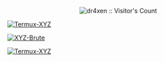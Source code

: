
</p>
<p align="center"><img src="https://profile-counter.glitch.me/{termux-xyz}/count.svg" alt="dr4xen :: Visitor's Count" /></p>

<a href="https://github.com/Termux-XYZ"><img title="Termux-XYZ" src="https://github-readme-stats.vercel.app/api?username=Termux-XYZ&show_icons=true&include_all_commits=true&theme=chartreuse-dark&cache_seconds=3200"></a>

<a href="https://github.com/Termux-XYZ/XYZ-Brute"><img title="XYZ-Brute" src="https://github-readme-stats.vercel.app/api/pin/?username=Termux-XYZ&repo=XYZ-Brute&theme=chartreuse-dark"></a>

<a href="https://github.com/Termux-XYZ"><img title="Termux-XYZ" src="https://github-readme-stats.vercel.app/api/top-langs/?username=Termux-XYZ&layout=compact&theme=chartreuse-dark"></a><br>
